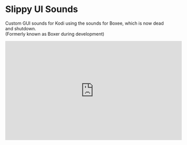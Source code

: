 # Slippy UI Sounds

Custom GUI sounds for Kodi using the sounds for Boxee, which is now dead and shutdown.  
(Formerly known as Boxer during development)  

<iframe title="Testing Boxer UI sounds" src="https://diode.zone/videos/embed/22d83250-e6d8-4d84-b7a0-fce7a2b0d949" allowfullscreen="" sandbox="allow-same-origin allow-scripts allow-popups" width="560" height="315" frameborder="0"></iframe>
